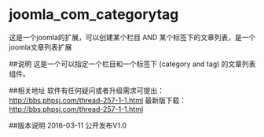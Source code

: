 # joomla_com_categorytag
这是一个joomla的扩展，可以创建某个栏目 AND 某个标签下的文章列表，是一个joomla文章列表扩展

##说明
这是一个可以指定一个栏目和一个标签下 (category and tag) 的文章列表组件。


##相关地址
软件有任何疑问或者升级需求可提出：http://bbs.phpsj.com/thread-257-1-1.html
最新版下载：http://bbs.phpsj.com/thread-257-1-1.html


##版本说明
2016-03-11
    公开发布V1.0
